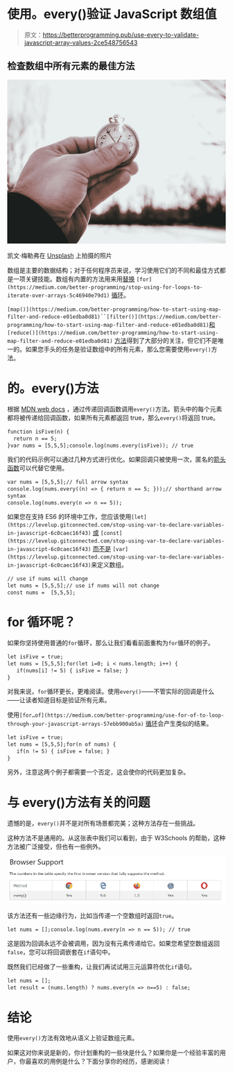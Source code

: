 # 使用。every()验证 JavaScript 数组值

> 原文：<https://betterprogramming.pub/use-every-to-validate-javascript-array-values-2ce548756543>

## 检查数组中所有元素的最佳方法

![](img/66fe424d5548294cf889321f6e5dd7c3.png)

凯文·梅勒弗在 [Unsplash](https://unsplash.com/s/photos/check?utm_source=unsplash&utm_medium=referral&utm_content=creditCopyText) 上拍摄的照片

数组是主要的数据结构；对于任何程序员来说，学习使用它们的不同和最佳方式都是一项关键技能。数组有内置的方法用来用[替换](https://medium.com/better-programming/stop-using-for-loops-to-iterate-over-arrays-5c46940e79d1) `[for](https://medium.com/better-programming/stop-using-for-loops-to-iterate-over-arrays-5c46940e79d1)` [循环](https://medium.com/better-programming/stop-using-for-loops-to-iterate-over-arrays-5c46940e79d1)。

`[map()](https://medium.com/better-programming/how-to-start-using-map-filter-and-reduce-e01edba0d81)``[filter()](https://medium.com/better-programming/how-to-start-using-map-filter-and-reduce-e01edba0d81)`[和](https://medium.com/better-programming/how-to-start-using-map-filter-and-reduce-e01edba0d81) `[reduce()](https://medium.com/better-programming/how-to-start-using-map-filter-and-reduce-e01edba0d81)` [方法](https://medium.com/better-programming/how-to-start-using-map-filter-and-reduce-e01edba0d81)得到了大部分的关注，但它们不是唯一的。如果您手头的任务是验证数组中的所有元素，那么您需要使用`every()`方法。

# 的。every()方法

根据 [MDN web docs](https://developer.mozilla.org/en-US/docs/Web/JavaScript/Reference/Global_Objects/Array/every) ，通过传递回调函数调用`every()`方法。箭头中的每个元素都将被传递给回调函数，如果所有元素都返回 true，那么`every()`将返回 true。

```
function isFive(n) {
  return n == 5;
}var nums = [5,5,5];console.log(nums.every(isFive)); // true
```

我们的代码示例可以通过几种方式进行优化。如果回调只被使用一次，匿名的[箭头函数](https://medium.com/better-programming/learning-javascript-arrow-functions-36cce13351c2)可以代替它使用。

```
var nums = [5,5,5];// full arrow syntax
console.log(nums.every((n) => { return n == 5; }));// shorthand arrow syntax
console.log(nums.every(n => n == 5));
```

如果您在支持 ES6 的环境中工作，您应该使用`[let](https://levelup.gitconnected.com/stop-using-var-to-declare-variables-in-javascript-6c0caec16f43)` [或](https://levelup.gitconnected.com/stop-using-var-to-declare-variables-in-javascript-6c0caec16f43) `[const](https://levelup.gitconnected.com/stop-using-var-to-declare-variables-in-javascript-6c0caec16f43)` [而不是](https://levelup.gitconnected.com/stop-using-var-to-declare-variables-in-javascript-6c0caec16f43) `[var](https://levelup.gitconnected.com/stop-using-var-to-declare-variables-in-javascript-6c0caec16f43)`来定义数组。

```
// use if nums will change
let nums = [5,5,5];// use if nums will not change
const nums =  [5,5,5];
```

# for 循环呢？

如果你坚持使用普通的`for`循环，那么让我们看看前面重构为`for`循环的例子。

```
let isFive = true;
let nums = [5,5,5];for(let i=0; i < nums.length; i++) {
   if(nums[i] != 5) { isFive = false; }
}
```

对我来说，`for`循环更长，更难阅读。使用`every()`——不管实际的回调是什么——让读者知道目标是验证所有元素。

使用`[for…of](https://medium.com/better-programming/use-for-of-to-loop-through-your-javascript-arrays-57ebb900ab5a)` [循环](https://medium.com/better-programming/use-for-of-to-loop-through-your-javascript-arrays-57ebb900ab5a)会产生类似的结果。

```
let isFive = true;
let nums = [5,5,5];for(n of nums) {
   if(n != 5) { isFive = false; }
}
```

另外，注意这两个例子都需要一个否定，这会使你的代码更加复杂。

# 与 every()方法有关的问题

遗憾的是，`every()`并不是对所有场景都完美；这种方法存在一些挑战。

这种方法不是通用的。从这张表中我们可以看到，由于 W3Schools 的帮助，这种方法被广泛接受，但也有一些例外。

![](img/ac464736b609bf515ba3a48e4710f909.png)

该方法还有一些边缘行为，比如当传递一个空数组时返回`true`。

```
let nums = [];console.log(nums.every(n => n == 5)); // true
```

这是因为回调永远不会被调用，因为没有元素传递给它。如果您希望空数组返回`false`，您可以将回调嵌套在`if`语句中。

既然我们已经做了一些重构，让我们再试试用三元运算符优化`if`语句。

```
let nums = [];
let result = (nums.length) ? nums.every(n => n==5) : false;
```

# 结论

使用`every()`方法有效地从语义上验证数组元素。

如果这对你来说是新的，你计划重构的一些块是什么？如果你是一个经验丰富的用户，你最喜欢的用例是什么？下面分享你的经历，感谢阅读！